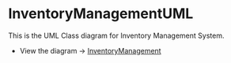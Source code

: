 # InventoryManagementUML
This is the UML Class diagram for Inventory Management System.
* View the diagram -> <a href="">InventoryManagement</a>
